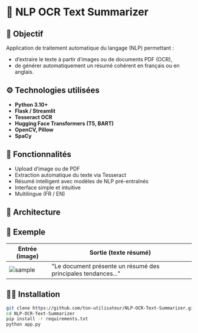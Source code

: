 # 🧠 NLP OCR Text Summarizer

## 🎯 Objectif
Application de traitement automatique du langage (NLP) permettant :
- d’extraire le texte à partir d’images ou de documents PDF (OCR),
- de générer automatiquement un résumé cohérent en français ou en anglais.

## ⚙️ Technologies utilisées
- **Python 3.10+**
- **Flask / Streamlit**
- **Tesseract OCR**
- **Hugging Face Transformers (T5, BART)**
- **OpenCV, Pillow**
- **SpaCy**

## 🚀 Fonctionnalités
- Upload d’image ou de PDF
- Extraction automatique du texte via Tesseract
- Résumé intelligent avec modèles de NLP pré-entraînés
- Interface simple et intuitive
- Multilingue (FR / EN)

## 🧩 Architecture

## 📸 Exemple
| Entrée (image) | Sortie (texte résumé) |
|----------------|-----------------------|
| ![sample](samples/example.png) | "Le document présente un résumé des principales tendances..." |

## 🧑‍💻 Installation
```bash
git clone https://github.com/ton-utilisateur/NLP-OCR-Text-Summarizer.git
cd NLP-OCR-Text-Summarizer
pip install -r requirements.txt
python app.py
